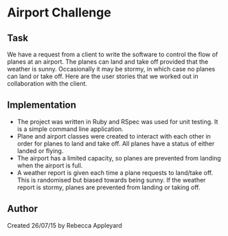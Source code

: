 Airport Challenge
=================

Task
-----

We have a request from a client to write the software to control the flow of planes at an airport. The planes can land and take off provided that the weather is sunny. Occasionally it may be stormy, in which case no planes can land or take off.  Here are the user stories that we worked out in collaboration with the client.

Implementation
---------------

- The project was written in Ruby and RSpec was used for unit testing.  It is a simple command line application.
- Plane and airport classes were created to interact with each other in order for planes to land and take off.  All planes have a status of either landed or flying.
- The airport has a limited capacity, so planes are prevented from landing when the airport is full.
- A weather report is given each time a plane requests to land/take off.  This is randomised but biased towards being sunny.  If the weather report is stormy, planes are prevented from landing or taking off.

Author
--------
Created 26/07/15 by Rebecca Appleyard
